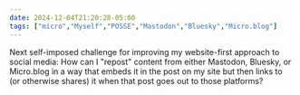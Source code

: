 ```yaml
---
date: 2024-12-04T21:20:28-05:00
tags: ["micro","Myself","POSSE","Mastodon","Bluesky","Micro.blog"]
---
```

Next self-imposed challenge for improving my website-first approach to social media: How can I "repost" content from either Mastodon, Bluesky, or Micro.blog in a way that embeds it in the post on my site but then links to (or otherwise shares) it when that post goes out to those platforms?